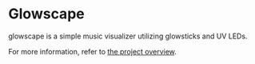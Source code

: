 Glowscape
=========

glowscape is a simple music visualizer utilizing glowsticks and UV LEDs.

For more information, refer to
[the project overview](http://jwcxz.com/projects/glowscape).
